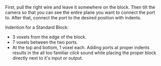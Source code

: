 First, pull the right wire and leave it somewhere on the block. Then tilt the camera so that you can see the entire plane you want to connect the port to. After that, connect the port to the desired position with indents.

Indention for a Standard Block:
- 3 voxels from the edge of the block.
- 7 voxels between the two ports.
- At the top and bottom, 1 voxel each.
Adding ports at proper indents results in the all too familiar *click* sound while placing the proper block directly next to it's input or output.
